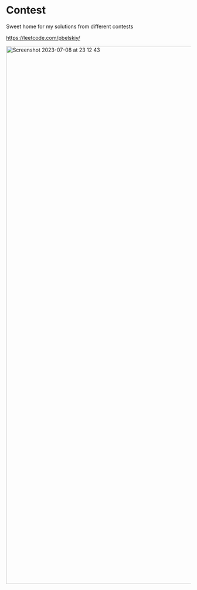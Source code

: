 # Contest
Sweet home for my solutions from different contests

https://leetcode.com/pbelskiy/

<img width="1469" alt="Screenshot 2023-07-08 at 23 12 43" src="https://github.com/pbelskiy/contest/assets/8102549/48863ac5-2679-4670-ab61-7b537213b13e">
